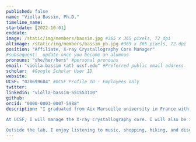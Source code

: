 ```yaml
---
published: false
name: "Violla Bassim, Ph.D."
timeline_name:
startdate: [2022-10-01]
enddate:
image: /static/img/members/bassim.jpg #365 x 365 pixels, 72 dpi
altimage: /static/img/members/bassim_pb.jpg #365 x 365 pixels, 72 dpi
position: "Affiliate, X-ray Crystallography Core Manager"
#subsequent:  update once you become an alumnus
pronouns: "she/her/hers" #personal pronouns
email: "violla.bassim (at) ucsf.edu" #Preferred public email address
scholar:  #Google Scholar User ID
website:
UCSF: "028699684" #UCSF Profile ID - Employees only
twitter:
linkedin: "violla-bassim-551553110"
github:
orcid: "0000-0003-0007-5988"
description: "I graduated from Aix Marseille university in France with a Ph.D. degree in structural biochemistry. During my Ph.D., I studied, at the functional and structural levels, two component systems involved in the virulence of Pseudomonas aeruginosa. After that, I joined the structural motility team at Curie Institute in Paris as a postdoctoral researcher. My project aimed to understand how does the human cardiac myosin interacts with other proteins and how dysfunction can lead to hypertrophic cardiomyopathies.
​
At UCSF, I will manage the X-ray crystallography core. I will also be involved in identifying new anti-viral compounds by X-ray crystallography.

Outside the lab, I enjoy listening to music, shopping, hiking, and discovering new places around the world."
---
```

